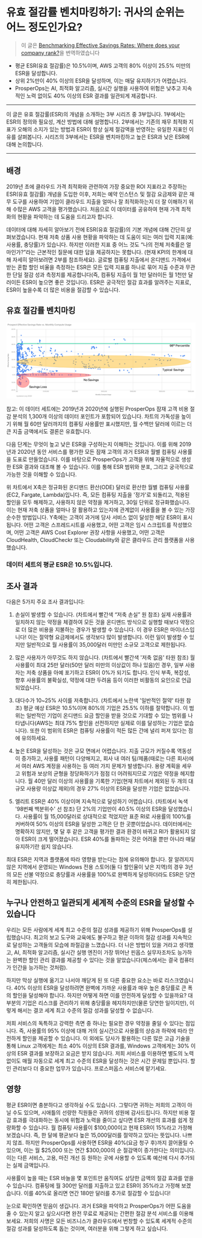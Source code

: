 # 유효 절감률 벤치마킹하기: 귀사의 순위는 어느 정도인가요?

> 이 글은 [Benchmarking Effective Savings Rates: Where does your company rank?](https://www.prosperops.com/blog/effective-savings-rate-part-3/)을 번역하였습니다


- 평균 ESR(유효 절감률)은 10.5%이며, AWS 고객의 80% 이상이 25.5% 미만의 ESR을 달성합니다.
- 상위 2%만이 40% 이상의 ESR을 달성하며, 이는 매달 유지하기가 어렵습니다.
- ProsperOps는 AI, 최적화 알고리즘, 실시간 실행을 사용하여 위험은 낮추고 지속적인 노력 없이도 40% 이상의 ESR 결과를 일관되게 제공합니다.
---

이 글은 유효 절감률(ESR)의 개념을 소개하는 3부 시리즈 중 3부입니다. 1부에서는 ESR의 정의와 필요성, 계산 방법에 대해 설명합니다. 2부에서는 기존의 재무 최적화 지표가 오해의 소지가 있는 방법과 ESR이 항상 실제 절감액을 반영하는 유일한 지표인 이유를 살펴봅니다. 시리즈의 3부에서는 ESR을 벤치마킹하고 높은 ESR과 낮은 ESR에 대해 논의합니다.

---

## 배경
2019년 초에 클라우드 가격 최적화와 관련하여 가장 중요한 ROI 지표라고 주장하는 ESR(유효 절감률) 개념을 도입한 이후, 저희는 예약 인스턴스 및 절감 요금제와 같은 재무 도구를 사용하여 기업이 클라우드 지출을 얼마나 잘 최적화하는지 더 잘 이해하기 위해 수많은 AWS 고객을 평가했습니다. 처음으로 이 데이터를 공유하여 현재 가격 최적화의 현황을 파악하는 데 도움을 드리고자 합니다.

데이터에 대해 자세히 알아보기 전에 ESR(유효 절감률)의 기본 개념에 대해 간단히 살펴보겠습니다. 현재 저축 상품 사용 현황을 파악하는 데 도움이 되는 여러 입력 지표(예: 사용률, 충당률)가 있습니다. 하지만 이러한 지표 중 어느 것도 “나의 전체 저축률은 얼마인가?”라는 근본적인 질문에 대한 답을 제공하지는 못합니다. (현재 KPI의 한계에 대해 자세히 알아보려면 2부를 참조하세요). 글로벌 컴퓨팅 지출에서 온디맨드 가격에서 받는 혼합 할인 비율을 측정하는 ESR은 모든 입력 지표를 하나로 묶어 지출 수준과 무관한 단일 절감 성과 측정치를 제공합니다(즉, 컴퓨팅 지출이 월 1만 달러이든 월 1천만 달러이든 ESR이 높으면 좋은 것입니다). ESR은 궁극적인 절감 효과를 알려주는 지표로, ESR이 높을수록 더 많은 비용을 절감할 수 있습니다.


## 유효 절감률 벤치마킹
![img_31.png](img_31.png)

참고: 이 데이터 세트에는 2019년과 2020년에 실행된 ProsperOps 잠재 고객 비용 절감 분석의 1,300개 이상의 데이터 포인트가 포함되어 있습니다. 차트의 가독성을 높이기 위해 월 60만 달러까지의 컴퓨팅 사용률만 표시했지만, 월 수백만 달러에 이르는 더 큰 지출 금액에서도 결론은 유효합니다.

다음 단계는 무엇이 높고 낮은 ESR을 구성하는지 이해하는 것입니다. 이를 위해 2019년과 2020년 동안 서비스를 평가한 모든 잠재 고객의 과거 ESR과 월별 컴퓨팅 사용률을 도표로 만들었습니다. 이를 바탕으로 ProsperOps가 고객을 위해 자율적으로 생성한 ESR 결과와 대조해 볼 수 있습니다. 이를 통해 ESR 범위와 분포, 그리고 궁극적으로 가능한 것을 이해할 수 있습니다.

위 차트에서 X축은 정규화된 온디맨드 환산(ODE) 달러로 환산한 월별 컴퓨팅 사용률(EC2, Fargate, Lambda)입니다. 즉, 모든 컴퓨팅 지출을 '정가'로 되돌리고, 적용된 할인을 모두 해제하고, 사용하지 않은 약정을 제거하고, 30일 단위로 정규화했습니다. 이는 현재 저축 상품을 얼마나 잘 활용하고 있는지에 관계없이 사용률을 볼 수 있는 가장 순수한 방법입니다. Y축에는 고객이 과거에 당사 서비스 없이 달성한 해당 ESR이 표시됩니다. 어떤 고객은 스프레드시트를 사용했고, 어떤 고객은 임시 스크립트를 작성했으며, 어떤 고객은 AWS Cost Explorer 권장 사항을 사용했고, 어떤 고객은 CloudHealth, CloudCheckr 또는 Cloudability와 같은 클라우드 관리 플랫폼을 사용했습니다.

### 데이터 세트의 평균 ESR은 10.5%입니다.

## 조사 결과

다음은 5가지 주요 조사 결과입니다:

1. 손실이 발생할 수 있습니다. (차트에서 빨간색 “저축 손실” 원 참조) 실제 사용률과 일치하지 않는 약정을 체결하여 모든 것을 온디맨드 방식으로 실행할 때보다 약정으로 더 많은 비용을 지불하는 경우가 발생할 수 있습니다. 이 경우 ESR은 마이너스입니다! 이는 절약형 요금제에서도 생각보다 많이 발생합니다. 이런 일이 발생할 수 있지만 일반적으로 월 사용률이 35,000달러 미만인 소규모 고객으로 제한됩니다.

2. 많은 사용자가 아무것도 하지 않습니다. (차트에서 빨간색 '저축 없음' 타원 참조) 월 사용률이 최대 25만 달러(50만 달러 미만의 이상값이 하나 있음)인 경우, 일부 사용자는 저축 상품을 아예 포기하고 ESR이 0%가 되기도 합니다. 인식 부족, 복잡성, 향후 사용률의 불확실성, 약정에 대한 두려움 등이 이러한 비활동의 요인으로 언급되었습니다.

3. 대다수가 10~25% 사이를 저축합니다. (차트에서 노란색 '일반적인 절약' 타원 참조) 평균 예상 ESR은 10.5%이며 80%의 기업은 25.5% 이하를 절약합니다. 이 범위는 일반적인 기업이 온디맨드 요금 할인을 받을 것으로 기대할 수 있는 범위를 나타냅니다(AWS는 최대 75% 할인을 선전하지만 실제로 이를 달성하는 기업은 없습니다). 또한 이 범위의 ESR은 컴퓨팅 사용률이 적든 많든 간에 널리 퍼져 있다는 점에 유의하세요.

4. 높은 ESR을 달성하는 것은 규모 면에서 어렵습니다. 지출 규모가 커질수록 역동성이 증가하고, 사용률 패턴이 다양해지고, 회사 내 여러 팀/제품(때로는 다른 회사)에서 여러 AWS 계정을 사용하는 등 여러 가지 문제가 발생합니다. 용량 계획을 세우고 위험과 보상의 균형을 정당화하기가 점점 더 어려워지므로 기업은 약정을 헤지합니다. 월 40만 달러 이상의 사용률을 기록한 기업(현재 차트에서 제외된 두 개의 대규모 사용량 이상값 제외)의 경우 27% 이상의 ESR을 달성한 기업은 없었습니다.

5. 엘리트 ESR은 40% 이상이며 지속적으로 달성하기 어렵습니다. (차트에서 녹색 '98번째 백분위수' 선 참조) 단 2%의 기업만이 40.5% 이상의 ESR을 달성했습니다. 사용률이 월 15,000달러로 상대적으로 적었지만 표준 RI로 사용률의 100%를 커버하여 50% 이상의 ESR을 달성한 고객은 단 한 곳뿐이었습니다. 데이터에서는 명확하지 않지만, 몇 달 후 같은 고객을 평가한 결과 환경이 바뀌고 RI가 활용되지 않아 ESR이 크게 떨어졌습니다. ESR 40%를 돌파하는 것은 어려울 뿐만 아니라 매달 유지하기란 쉽지 않습니다.

최대 ESR은 지역과 플랫폼에 따라 영향을 받는다는 점에 유의해야 합니다. 잘 알려지지 않은 지역에서 운영되는 Windows 전용 스토어(둘 다 할인율이 낮은 지역)의 경우 3년의 모든 선불 약정으로 충당률과 사용률을 100%로 완벽하게 달성하더라도 ESR은 당연히 제한됩니다.

## 누구나 안전하고 일관되게 세계적 수준의 ESR을 달성할 수 있습니다

우리는 모든 사람에게 세계 최고 수준의 절감 성과를 제공하기 위해 ProsperOps를 설립했습니다. 최고의 보고 도구와 교육에도 불구하고 평균 이하의 절감 성과를 지속적으로 달성하는 고객들의 모습에 좌절감을 느꼈습니다. 더 나은 방법이 있을 거라고 생각했고, AI, 최적화 알고리즘, 실시간 실행 엔진이 가장 뛰어난 핀옵스 실무자조차도 능가하는 완벽한 할인 관리 결과를 제공할 수 있다는 것을 알았습니다(체스에서는 결국 컴퓨터가 인간을 능가하는 것처럼).

하지만 막상 실행에 옮기고 나서야 깨닫게 된 또 다른 중요한 요소는 바로 리스크였습니다. 40% 이상의 ESR을 달성하려면 완벽에 가까운 사용률과 매우 높은 충당률로 큰 폭의 할인을 달성해야 합니다. 하지만 어떻게 하면 이를 안전하게 달성할 수 있을까요? 대부분의 기업은 리스크를 관리하기 위해 충당률을 헤지하지만(물론 당연한 일이지만), 이렇게 해서는 결코 세계 최고 수준의 절감 성과를 달성할 수 없습니다.

저희 서비스의 독특하고 강력한 측면 중 하나는 필요한 경우 약정을 줄일 수 있다는 점입니다. 즉, 사용률의 95% 이상에 대해 거의 실시간으로 사용률의 상승과 하락에 따라 안전하게 할인을 제공할 수 있습니다. 이 외에도 당사가 활용하는 다른 많은 고급 기술을 통해 Linux 고객에게는 최소 40% 이상의 ESR 결과를, Windows 고객에게는 30% 이상의 ESR 결과를 보장하고 요금은 받지 않습니다. 저희 서비스를 이용하면 별도의 노력 없이도 매월 자동으로 세계 최고 수준의 ESR을 달성하는 것은 시간 문제일 뿐입니다. 할인 관리보다 더 중요한 업무가 있습니다. 프로스퍼옵스 서비스에 맡기세요.

## 영향

평균 ESR이면 충분하다고 생각하실 수도 있습니다. 그렇다면 귀하는 저희의 고객이 아닐 수도 있으며, 시애틀의 선량한 직원들은 귀하의 성원에 감사드립니다. 하지만 비용 절감 효과를 극대화하는 동시에 위험과 노력을 줄이고 싶다면 ESR 개선의 효과를 쉽게 정량화할 수 있습니다. 월 컴퓨팅 사용률이 $100,000이고 현재 ESR이 15%라고 가정해 보겠습니다. 즉, 한 달에 평균보다 높은 15,000달러를 절약하고 있다는 뜻입니다. 나쁘지 않죠. 하지만 ProsperOps를 사용하면 ESR을 40%(요금 청구 후)까지 끌어올릴 수 있으며, 이는 월 $25,000 또는 연간 $300,000의 순 절감액이 증가한다는 의미입니다. 이는 다른 서비스, 고용, 마진 개선 등 원하는 곳에 사용할 수 있도록 예산에 다시 추가되는 실제 금액입니다.

사용률이 높을 때는 ESR 바늘을 몇 포인트만 움직여도 상당한 금액의 절감 효과를 얻을 수 있습니다. 컴퓨팅에 월 300만 달러를 지출하고 있고 ESR이 35%라고 가정해 보겠습니다. 이를 40%로 올리면 연간 180만 달러를 추가로 절감할 수 있습니다!

눈으로 확인하면 믿음이 생깁니다. 과거 ESR을 파악하고 ProsperOps가 어떤 도움을 줄 수 있는지 알고 싶으시다면 완전 무료로 제공되는 간편한 절감 분석 서비스를 이용해 보세요. 저희의 사명은 모든 비즈니스가 클라우드에서 번창할 수 있도록 세계적 수준의 절감 성과를 달성하도록 돕는 것이며, 여러분을 위해 그렇게 하고 싶습니다.


